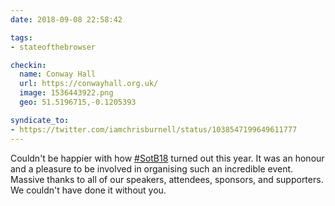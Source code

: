```yaml
---
date: 2018-09-08 22:58:42

tags:
- stateofthebrowser

checkin:
  name: Conway Hall
  url: https://conwayhall.org.uk/
  image: 1536443922.png
  geo: 51.5196715,-0.1205393

syndicate_to:
- https://twitter.com/iamchrisburnell/status/1038547199649611777
---
```


Couldn't be happier with how <a href="https://twitter.com/hashtag/SotB18" rel="external">#SotB18</a> turned out this year. It was an honour and a pleasure to be involved in organising such an incredible event. Massive thanks to all of our speakers, attendees, sponsors, and supporters. We couldn't have done it without you.
